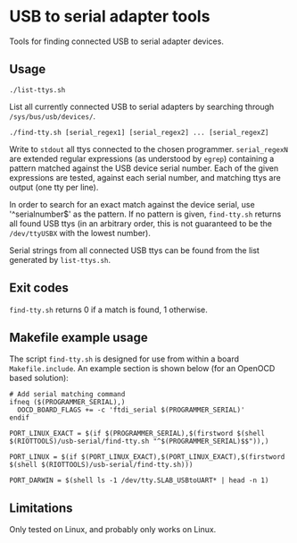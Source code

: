 USB to serial adapter tools
================================

Tools for finding connected USB to serial adapter devices.

Usage
-----

    ./list-ttys.sh

List all currently connected USB to serial adapters by searching through
`/sys/bus/usb/devices/`.

    ./find-tty.sh [serial_regex1] [serial_regex2] ... [serial_regexZ]

Write to `stdout` all ttys connected to the chosen programmer.
`serial_regexN` are extended regular expressions (as understood by `egrep`)
containing a pattern matched against the USB device serial number. Each of the
given expressions are tested, against each serial number, and matching ttys are
output (one tty per line).

In order to search for an exact match against the device serial, use
'^serialnumber$' as the pattern. If no pattern is given, `find-tty.sh` returns
all found USB ttys (in an arbitrary order, this is not guaranteed to be
the `/dev/ttyUSBX` with the lowest number).

Serial strings from all connected USB ttys can be found from the list generated
by `list-ttys.sh`.

Exit codes
----------
`find-tty.sh` returns 0 if a match is found, 1 otherwise.

Makefile example usage
----------------------

The script `find-tty.sh` is designed for use from within a board
`Makefile.include`. An example section is shown below (for an OpenOCD based
solution):

    # Add serial matching command
    ifneq ($(PROGRAMMER_SERIAL),)
      OOCD_BOARD_FLAGS += -c 'ftdi_serial $(PROGRAMMER_SERIAL)'
    endif

    PORT_LINUX_EXACT = $(if $(PROGRAMMER_SERIAL),$(firstword $(shell $(RIOTTOOLS)/usb-serial/find-tty.sh "^$(PROGRAMMER_SERIAL)$$")),)

    PORT_LINUX = $(if $(PORT_LINUX_EXACT),$(PORT_LINUX_EXACT),$(firstword $(shell $(RIOTTOOLS)/usb-serial/find-tty.sh)))

    PORT_DARWIN = $(shell ls -1 /dev/tty.SLAB_USBtoUART* | head -n 1)



Limitations
-----------

Only tested on Linux, and probably only works on Linux.
